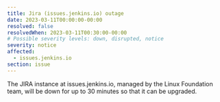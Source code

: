 ```yaml
---
title: Jira (issues.jenkins.io) outage
date: 2023-03-11T00:00:00-00:00
resolved: false
resolvedWhen: 2023-03-11T00:30:00-00:00
# Possible severity levels: down, disrupted, notice
severity: notice
affected:
  - issues.jenkins.io
section: issue
---
```

The JIRA instance at issues.jenkins.io, managed by the Linux Foundation team, will be down for up to 30 minutes so that it can be upgraded.

